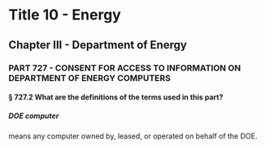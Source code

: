 
# Title 10 - Energy
## Chapter III - Department of Energy
### PART 727 - CONSENT FOR ACCESS TO INFORMATION ON DEPARTMENT OF ENERGY COMPUTERS
#### § 727.2 What are the definitions of the terms used in this part?
##### DOE computer

means any computer owned by, leased, or operated on behalf of the DOE.
